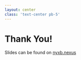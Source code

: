 ```yaml
---
layout: center
class: 'text-center pb-5'
---
```


# Thank You!

Slides can be found on [nyxb.nexus](https://nyxb.nexus)
